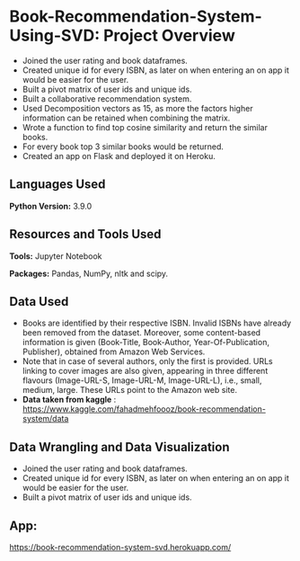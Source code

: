 # Book-Recommendation-System-Using-SVD: Project Overview

* Joined the user rating and book dataframes.
* Created unique id for every ISBN, as later on when entering an on app it would be easier for the user.
* Built a pivot matrix of user ids and unique ids.
* Built a collaborative recommendation system.
* Used Decomposition vectors as 15, as more the factors higher information can be retained when combining the matrix.
* Wrote a function to find top cosine similarity and return the similar books.
* For every book top 3 similar books would be returned.
* Created an app on Flask and deployed it on Heroku.


## Languages Used 
**Python Version:** 3.9.0

## Resources and Tools Used
**Tools:** Jupyter Notebook

**Packages:** Pandas, NumPy, nltk and scipy.  

## Data Used
* Books are identified by their respective ISBN. Invalid ISBNs have already been removed from the dataset. Moreover, some content-based information is given (Book-Title, Book-Author, Year-Of-Publication, Publisher), obtained from Amazon Web Services.
*  Note that in case of several authors, only the first is provided. URLs linking to cover images are also given, appearing in three different flavours (Image-URL-S, Image-URL-M, Image-URL-L), i.e., small, medium, large. These URLs point to the Amazon web site.
* **Data taken from kaggle** : https://www.kaggle.com/fahadmehfoooz/book-recommendation-system/data

## Data Wrangling and Data Visualization
* Joined the user rating and book dataframes.
* Created unique id for every ISBN, as later on when entering an on app it would be easier for the user.
* Built a pivot matrix of user ids and unique ids.

## App:

https://book-recommendation-system-svd.herokuapp.com/
